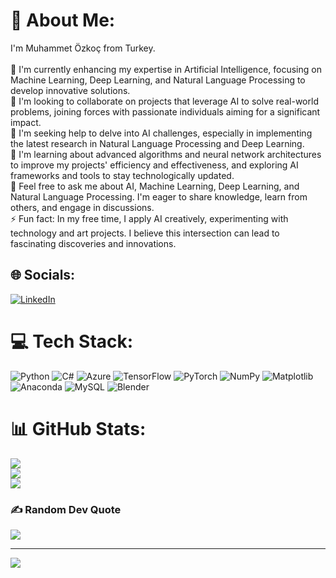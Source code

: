 # 💫 About Me:
I'm Muhammet Özkoç from Turkey.<br><br>🔭 I'm currently enhancing my expertise in Artificial Intelligence, focusing on Machine Learning, Deep Learning, and Natural Language Processing to develop innovative solutions.<br>👯 I'm looking to collaborate on projects that leverage AI to solve real-world problems, joining forces with passionate individuals aiming for a significant impact.<br>🤝 I'm seeking help to delve into AI challenges, especially in implementing the latest research in Natural Language Processing and Deep Learning.<br>🌱 I'm learning about advanced algorithms and neural network architectures to improve my projects' efficiency and effectiveness, and exploring AI frameworks and tools to stay technologically updated.<br>💬 Feel free to ask me about AI, Machine Learning, Deep Learning, and Natural Language Processing. I'm eager to share knowledge, learn from others, and engage in discussions.<br>⚡ Fun fact: In my free time, I apply AI creatively, experimenting with technology and art projects. I believe this intersection can lead to fascinating discoveries and innovations.


## 🌐 Socials:
[![LinkedIn](https://img.shields.io/badge/LinkedIn-%230077B5.svg?logo=linkedin&logoColor=white)](https://linkedin.com/in/muhammetozkoc) 

# 💻 Tech Stack:
![Python](https://img.shields.io/badge/python-3670A0?style=for-the-badge&logo=python&logoColor=ffdd54) ![C#](https://img.shields.io/badge/c%23-%23239120.svg?style=for-the-badge&logo=csharp&logoColor=white) ![Azure](https://img.shields.io/badge/azure-%230072C6.svg?style=for-the-badge&logo=microsoftazure&logoColor=white) ![TensorFlow](https://img.shields.io/badge/TensorFlow-%23FF6F00.svg?style=for-the-badge&logo=TensorFlow&logoColor=white) ![PyTorch](https://img.shields.io/badge/PyTorch-%23EE4C2C.svg?style=for-the-badge&logo=PyTorch&logoColor=white) ![NumPy](https://img.shields.io/badge/numpy-%23013243.svg?style=for-the-badge&logo=numpy&logoColor=white) ![Matplotlib](https://img.shields.io/badge/Matplotlib-%23ffffff.svg?style=for-the-badge&logo=Matplotlib&logoColor=black) ![Anaconda](https://img.shields.io/badge/Anaconda-%2344A833.svg?style=for-the-badge&logo=anaconda&logoColor=white) ![MySQL](https://img.shields.io/badge/mysql-%2300000f.svg?style=for-the-badge&logo=mysql&logoColor=white) ![Blender](https://img.shields.io/badge/blender-%23F5792A.svg?style=for-the-badge&logo=blender&logoColor=white)
# 📊 GitHub Stats:
![](https://github-readme-stats.vercel.app/api?username=noheadphonesrequired&theme=dark&hide_border=true&include_all_commits=false&count_private=false)<br/>
![](https://github-readme-streak-stats.herokuapp.com/?user=noheadphonesrequired&theme=dark&hide_border=true)<br/>
![](https://github-readme-stats.vercel.app/api/top-langs/?username=noheadphonesrequired&theme=dark&hide_border=true&include_all_commits=false&count_private=false&layout=compact)

### ✍️ Random Dev Quote
![](https://quotes-github-readme.vercel.app/api?type=horizontal&theme=radical)

---
[![](https://visitcount.itsvg.in/api?id=noheadphonesrequired&icon=0&color=0)](https://visitcount.itsvg.in)

<!-- Proudly created with GPRM ( https://gprm.itsvg.in ) -->
